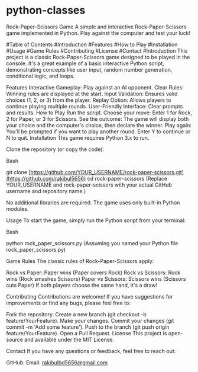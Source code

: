 # python-classes
Rock-Paper-Scissors Game
A simple and interactive Rock-Paper-Scissors game implemented in Python. Play against the computer and test your luck!

#Table of Contents
#Introduction
#Features
#How to Play
#Installation
#Usage
#Game Rules
#Contributing
#License
#Contact
#Introduction
This project is a classic Rock-Paper-Scissors game designed to be played in the console. It's a great example of a basic interactive Python script, demonstrating concepts like user input, random number generation, conditional logic, and loops.

Features
Interactive Gameplay: Play against an AI opponent.
Clear Rules: Winning rules are displayed at the start.
Input Validation: Ensures valid choices (1, 2, or 3) from the player.
Replay Option: Allows players to continue playing multiple rounds.
User-Friendly Interface: Clear prompts and results.
How to Play
Run the script.
Choose your move: Enter 1 for Rock, 2 for Paper, or 3 for Scissors.
See the outcome: The game will display both your choice and the computer's choice, then declare the winner.
Play again: You'll be prompted if you want to play another round. Enter Y to continue or N to quit.
Installation
This game requires Python 3.x to run.

Clone the repository (or copy the code):

Bash

git clone [https://github.com/YOUR_USERNAME/rock-paper-scissors.git](https://github.com/rakibul5656)
cd rock-paper-scissors
(Replace YOUR_USERNAME and rock-paper-scissors with your actual GitHub username and repository name.)

No additional libraries are required. The game uses only built-in Python modules.

Usage
To start the game, simply run the Python script from your terminal:

Bash

python rock_paper_scissors.py
(Assuming you named your Python file rock_paper_scissors.py)

Game Rules
The classic rules of Rock-Paper-Scissors apply:

Rock vs Paper: Paper wins (Paper covers Rock)
Rock vs Scissors: Rock wins (Rock smashes Scissors)
Paper vs Scissors: Scissors wins (Scissors cuts Paper)
If both players choose the same hand, it's a draw!

Contributing
Contributions are welcome! If you have suggestions for improvements or find any bugs, please feel free to:

Fork the repository.
Create a new branch (git checkout -b feature/YourFeature).
Make your changes.
Commit your changes (git commit -m 'Add some feature').
Push to the branch (git push origin feature/YourFeature).
Open a Pull Request.
License
This project is open-source and available under the MIT License.

Contact
If you have any questions or feedback, feel free to reach out:

GitHub: 
Email: rakibulbd5656@gmail.com
